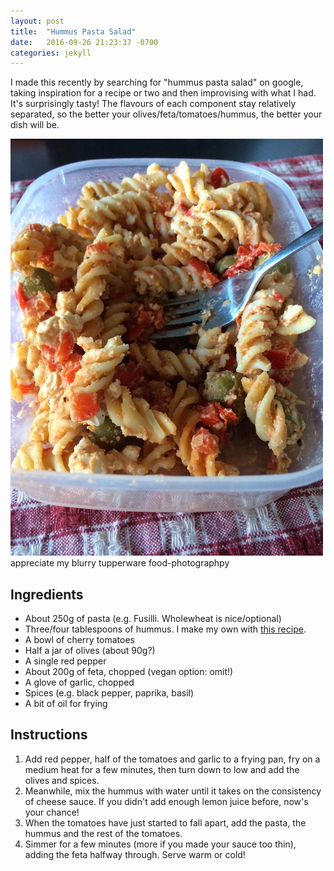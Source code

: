 ```yaml
---
layout: post
title:  "Hummus Pasta Salad"
date:   2016-09-26 21:23:37 -0700
categories: jekyll
---
```


I made this recently by searching for "hummus pasta salad" on google, taking inspiration for a recipe or two and then improvising with what I had. It's surprisingly tasty! The flavours of each component stay relatively separated, so the better your olives/feta/tomatoes/hummus, the better your dish will be. 

<div class="thumbnailed">
  <a href="/images/pastasalad.jpg">
    <img src="/thumbnails/pastasalad.jpg" alt="Hummus Pasta Salad" />
  </a>
  appreciate my blurry tupperware food-photographpy
</div>

## Ingredients

*   About 250g of pasta (e.g. Fusilli. Wholewheat is nice/optional)
*   Three/four tablespoons of hummus. I make my own with [this recipe](http://www.inspiredtaste.net/15938/easy-and-smooth-hummus-recipe/ "Simple hummus recipe").
*   A bowl of cherry tomatoes
*   Half a jar of olives (about 90g?)
*   A single red pepper
*   About 200g of feta, chopped (vegan option: omit!)
*   A glove of garlic, chopped
*   Spices (e.g. black pepper, paprika, basil)
*   A bit of oil for frying


## Instructions

1. Add red pepper, half of the tomatoes and garlic to a frying pan, fry on a medium heat for a few minutes, then turn down to low and add the olives and spices. 
2. Meanwhile, mix the hummus with water until it takes on the consistency of cheese sauce. If you didn't add enough lemon juice before, now's your chance! 
3. When the tomatoes have just started to fall apart, add the pasta, the hummus and the rest of the tomatoes. 
4. Simmer for a few minutes (more if you made your sauce too thin), adding the feta halfway through. Serve warm or cold!